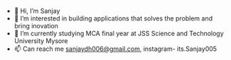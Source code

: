 - 👋 Hi, I’m Sanjay
- 👀 I’m interested in building applications that solves the problem and bring  inovation
- 🌱 I’m currently studying MCA final year at JSS Science and Technology University Mysore 
- 📫 Can reach me sanjaydh006@gmail.com, instagram- its.Sanjay005
<!---
Real-Sanjay/Real-Sanjay is a ✨ special ✨ repository because its `README.md` (this file) appears on your GitHub profile.
You can click the Preview link to take a look at your changes.
--->
